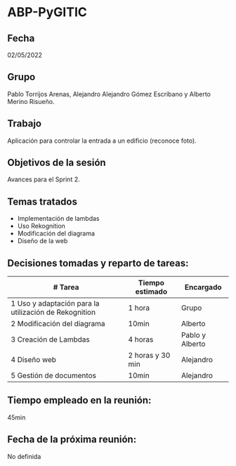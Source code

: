 # ABP-PyGITIC
## Fecha
02/05/2022
## Grupo
Pablo Torrijos Arenas, Alejandro Alejandro Gómez Escribano y Alberto Merino Risueño. 
## Trabajo
Aplicación para controlar la entrada a un edificio (reconoce
foto).
## Objetivos de la sesión
Avances para el Sprint 2.
## Temas tratados
- Implementación de lambdas
- Uso Rekognition
- Modificación del diagrama
- Diseño de la web
## Decisiones tomadas y reparto de tareas:

| # Tarea           | Tiempo estimado       | Encargado             |
|--------------     |-----------            |------------           |
| 1 Uso y adaptación para la utilización de Rekognition               | 1 hora                  | Grupo             |
| 2 Modificación del diagrama              | 10min                  | Alberto           |
| 3 Creación de Lambdas             | 4 horas                  | Pablo y Alberto           ||
| 4 Diseño web            | 2 horas y 30 min                  | Alejandro            |||
| 5 Gestión de documentos             | 10min                  | Alejandro            |

## Tiempo empleado en la reunión:
45min

## Fecha de la próxima reunión:
No definida


